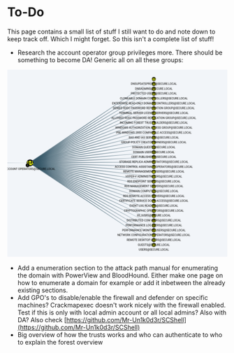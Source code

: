 # To-Do

This page contains a small list of stuff I still want to do and note down to keep track off. Which I might forget. So this isn't a complete list of stuff!

* Research the account operator group privileges more. There should be something to become DA! Generic all on all these groups:

![](<../.gitbook/assets/image (24) (1).png>)

* Add a enumeration section to the attack path manual for enumerating the domain with PowerView and BloodHound. Either make one page on how to enumerate a domain for example or add it inbetween the already existing sections.
* Add GPO's to disable/enable the firewall and defender on specific machines? Crackmapexec doesn't work nicely with the firewall enabled. Test if this is only with local admin account or all local admins? Also with DA? Also check [https://github.com/Mr-Un1k0d3r/SCShell](https://github.com/Mr-Un1k0d3r/SCShell)
* Big overview of how the trusts works and who can authenticate to who to explain the forest overview
